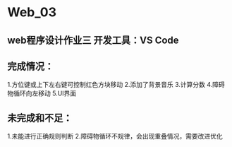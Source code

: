 # Web_03
web程序设计作业三
开发工具：VS Code
-----
## 完成情况：
1.方位键或上下左右键可控制红色方块移动
2.添加了背景音乐
3.计算分数
4.障碍物循环向左移动
5.UI界面

## 未完成和不足：
1.未能进行正确规则判断
2.障碍物循环不规律，会出现重叠情况，需要改进优化
